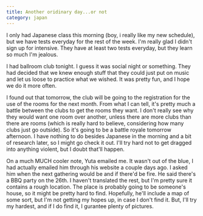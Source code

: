```yaml
---
title: Another oridinary day...or not
category: japan
---
```

I only had Japanese class this morning (boy, i really like my new schedule), but we have tests everyday for the rest of the week. I'm really glad I didn't sign up for intensive. They have at least two tests everyday, but they learn so much I'm jealous.

I had ballroom club tonight. I guess it was social night or something. They had decided that we knew enough stuff that they could just put on music and let us loose to practice what we wished. It was pretty fun, and I hope we do it more often.

I found out that tomorrow, the club will be going to the registration for the use of the rooms for the next month. From what I can tell, it's pretty much a battle between the clubs to get the rooms they want. I don't really see why they would want one room over another, unless there are more clubs than there are rooms (which is really hard to believe, considering how many clubs just go outside). So it's going to be a battle royale tomorrow afternoon. I have nothing to do besides Japanese in the morning and a bit of research later, so I might go check it out. I'll try hard not to get dragged into anything violent, but I doubt that'll happen.

On a much MUCH cooler note, Yuta emailed me. It wasn't out of the blue, I had actually emailed him through his website a couple days ago. I asked him when the next gathering would be and if there'd be fire. He said there's a BBQ party on the 26th. I haven't translated the rest, but I'm pretty sure it contains a rough location. The place is probably going to be someone's house, so it might be pretty hard to find. Hopefully, he'll include a map of some sort, but I'm not getting my hopes up, in case I don't find it. But, I'll try my hardest, and if I do find it, I gurantee plenty of pictures.
